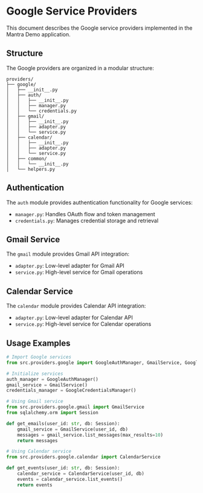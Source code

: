 # Google Service Providers

This document describes the Google service providers implemented in the Mantra Demo application.

## Structure

The Google providers are organized in a modular structure:

```
providers/
├── google/
│   ├── __init__.py
│   ├── auth/
│   │   ├── __init__.py
│   │   ├── manager.py
│   │   └── credentials.py
│   ├── gmail/
│   │   ├── __init__.py
│   │   ├── adapter.py
│   │   └── service.py
│   ├── calendar/
│   │   ├── __init__.py
│   │   ├── adapter.py
│   │   └── service.py
│   ├── common/
│   │   └── __init__.py
│   └── helpers.py
```

## Authentication

The `auth` module provides authentication functionality for Google services:

- `manager.py`: Handles OAuth flow and token management
- `credentials.py`: Manages credential storage and retrieval

## Gmail Service

The `gmail` module provides Gmail API integration:

- `adapter.py`: Low-level adapter for Gmail API
- `service.py`: High-level service for Gmail operations

## Calendar Service

The `calendar` module provides Calendar API integration:

- `adapter.py`: Low-level adapter for Calendar API
- `service.py`: High-level service for Calendar operations

## Usage Examples

```python
# Import Google services
from src.providers.google import GoogleAuthManager, GmailService, GoogleCredentialsManager

# Initialize services
auth_manager = GoogleAuthManager()
gmail_service = GmailService()
credentials_manager = GoogleCredentialsManager()

# Using Gmail service
from src.providers.google.gmail import GmailService
from sqlalchemy.orm import Session

def get_emails(user_id: str, db: Session):
    gmail_service = GmailService(user_id, db)
    messages = gmail_service.list_messages(max_results=10)
    return messages

# Using Calendar service
from src.providers.google.calendar import CalendarService

def get_events(user_id: str, db: Session):
    calendar_service = CalendarService(user_id, db)
    events = calendar_service.list_events()
    return events
```
